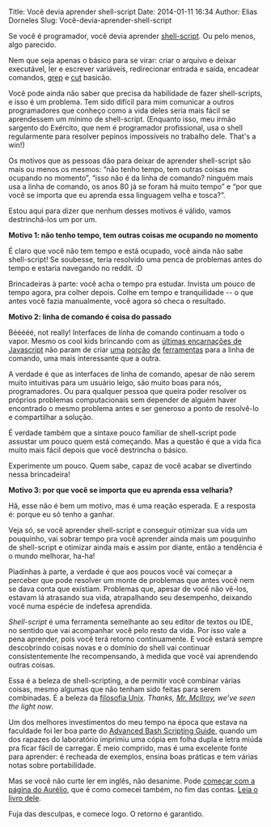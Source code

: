 Title: Você devia aprender shell-script
Date: 2014-01-11 16:34
Author: Elias Dorneles
Slug: Você-devia-aprender-shell-script

Se você é programador, você devia aprender
[shell-script](http://pt.wikipedia.org/wiki/Shell_script). Ou pelo
menos, algo parecido.

Nem que seja apenas o básico para se virar: criar o arquivo e deixar
executável, ler e escrever variáveis, redirecionar entrada e saída,
encadear comandos, [grep](http://en.wikipedia.org/wiki/Grep) e
[cut](http://en.wikipedia.org/wiki/Cut_(Unix)) basicão.

Você pode ainda não saber que precisa da habilidade de fazer
shell-scripts, e isso é um problema. Tem sido difícil para mim comunicar
a outros programadores que conheço como a vida deles seria mais fácil se
aprendessem um mínimo de shell-script. (Enquanto isso, meu irmão
sargento do Exército, que nem é programador profissional, usa o shell
regularmente para resolver pepinos impossíveis no trabalho dele. That's
a win!)

Os motivos que as pessoas dão para deixar de aprender shell-script são
mais ou menos os mesmos: “não tenho tempo, tem outras coisas me ocupando
no momento”, “isso não é da linha de comando? ninguém mais usa a linha
de comando, os anos 80 já se foram há muito tempo” e “por que você se
importa que eu aprenda essa linguagem velha e tosca?”.

Estou aqui para dizer que nenhum desses motivos é válido, vamos
destrinchá-los um por um.

**Motivo 1: não tenho tempo, tem outras coisas me ocupando no momento**

É claro que você não tem tempo e está ocupado, você ainda não sabe
shell-script! Se soubesse, teria resolvido uma penca de problemas antes
do tempo e estaria navegando no reddit. :D

Brincadeiras à parte: você acha o tempo pra estudar. Invista um pouco de
tempo agora, pra colher depois. Colhe em tempo e tranquilidade -- o que
antes você fazia manualmente, você agora só checa o resultado.

**Motivo 2: linha de comando é coisa do passado**

Bééééé, not really! Interfaces de linha de comando continuam a todo o
vapor. Mesmo os cool kids brincando com as [últimas encarnações de
Javascript](http://nodejs.org/) não param de criar
[uma](https://npmjs.org/) [porção](http://bower.io/)
[de](http://gruntjs.com/) [ferramentas](http://yeoman.io/) para a linha
de comando, uma mais interessante que a outra.

A verdade é que as interfaces de linha de comando, apesar de não serem
muito intuitivas para um usuário leigo, são muito boas para nós,
programadores. Ou para qualquer pessoa que queira poder resolver os
próprios problemas computacionais sem depender de alguém haver
encontrado o mesmo problema antes e ser generoso a ponto de resolvê-lo e
compartilhar a solução.

É verdade também que a sintaxe pouco familiar de shell-script pode
assustar um pouco quem está começando. Mas a questão é que a vida fica
muito mais fácil depois que você destrincha o básico.

Experimente um pouco. Quem sabe, capaz de você acabar se divertindo
nessa brincadeira!

**Motivo 3: por que você se importa que eu aprenda essa velharia?**

Hã, esse não é bem um motivo, mas é uma reação esperada. E a resposta é:
porque eu só tenho a ganhar.

Veja só, se você aprender shell-script e
conseguir otimizar sua vida um pouquinho, vai sobrar tempo pra você
aprender ainda mais um pouquinho de shell-script e otimizar ainda mais e
assim por diante, então a tendência é o mundo melhorar, ha-ha!

Piadinhas à parte, a verdade é que aos poucos você vai começar a
perceber que pode resolver um monte de problemas que antes você nem se
dava conta que existiam. Problemas que, apesar de você não vê-los,
estavam lá atrasando sua vida, atrapalhando seu desempenho, deixando
você numa espécie de indefesa aprendida.

*Shell-script* é uma ferramenta semelhante ao seu editor de textos ou
IDE, no sentido que vai acompanhar você pelo resto da vida. Por isso
vale a pena aprender, pois você terá retorno continuamente. E você
estará sempre descobrindo coisas novas e o domínio do shell vai
continuar consistentemente lhe recompensando, à medida que você vai
aprendendo outras coisas.

Essa é a beleza de shell-scripting, a de permitir você combinar várias
coisas, mesmo algumas que não tenham sido feitas para serem combinadas.
É a beleza da [filosofia
Unix](http://pt.wikipedia.org/wiki/Filosofia_Unix). *Thanks, [Mr.
McIlroy](http://pt.wikipedia.org/wiki/Douglas_McIlroy), we’ve seen the
light now*.

Um dos melhores investimentos do meu tempo na época que estava na faculdade foi
ler boa parte do [Advanced Bash Scripting
Guide](http://www.tldp.org/LDP/abs/html/), quando um dos rapazes do laboratório
imprimiu uma cópia em folha dupla e letra miúda pra ficar fácil de carregar. É
meio comprido, mas é uma excelente fonte para aprender: é recheada de exemplos,
ensina boas práticas e tem várias notas sobre portabilidade.

Mas se você não curte ler em inglês, não desanime. Pode [começar com a
página do Aurélio](http://aurelio.net/shell/), que é como comecei
também, no fim das contas. [Leia o livro
dele](http://www.shellscript.com.br).

Fuja das desculpas, e comece logo. O retorno é garantido.
